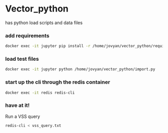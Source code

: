 # Vector_python 
has python load scripts and data files
### add requirements
```bash
docker exec -it jupyter pip install -r /home/jovyan/vector_python/requirements.txt
```
### load test files
```bash
docker exec -it jupyter python /home/jovyan/vector_python/import.py
```
### start up the cli through the redis container
```bash
docker exec -it redis redis-cli 
```
### have at it!
Run a VSS query
```bash
redis-cli < vss_query.txt
```
